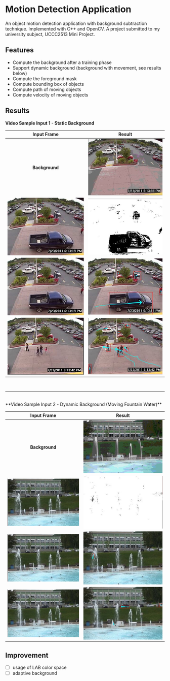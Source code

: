 # Motion Detection Application
An object motion detection application with background subtraction technique. Implemented with C++ and OpenCV. A project submitted to my university subject, UCCC2513 Mini Project.

## Features
- Compute the background after a training phase
- Support dynamic background (background with movement, see results below)
- Compute the foreground mask
- Compute bounding box of objects
- Compute path of moving objects
- Compute velocity of moving objects

## Results
**Video Sample Input 1 - Static Background**

| Input Frame | Result |
|:-----------:|:------:|
| **Background** | ![bg1](result-img/bg1.jpg) |
| ![in1](result-img/in1.jpg) | ![mask1](result-img/mask1.jpg) |
| ![in1](result-img/in1.jpg) | ![res1](result-img/res1.jpg) |
| ![in2](result-img/in2.jpg) | ![res2](result-img/res2.jpg) |

<br>
<hr>
<br>
**Video Sample Input 2 - Dynamic Background (Moving Fountain Water)**

| Input Frame | Result |
|:-----------:|:------:|
| **Background** | ![bg2](result-img/bg2.jpg) |
| ![in3](result-img/in3.jpg) | ![mask3](result-img/mask3.jpg) |
| ![in3](result-img/in3.jpg) | ![res3](result-img/res3.jpg) |
| ![in4](result-img/in4.jpg) | ![res4](result-img/res4.jpg) |

## Improvement
- [ ] usage of LAB color space
- [ ] adaptive background
